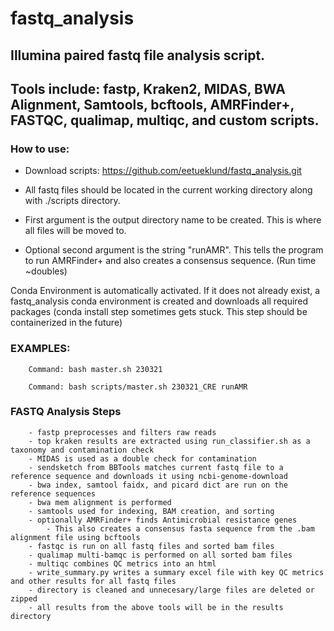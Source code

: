 # fastq_analysis
## Illumina paired fastq file analysis script. 
## Tools include: fastp, Kraken2, MIDAS, BWA Alignment, Samtools, bcftools, AMRFinder+, FASTQC, qualimap, multiqc, and custom scripts. 

### How to use: 
- Download scripts: https://github.com/eetueklund/fastq_analysis.git

- All fastq files should be located in the current working directory along with ./scripts directory. 

- First argument is the output directory name to be created. This is where all files will be moved to.

- Optional second argument is the string "runAMR". This tells the program to run AMRFinder+ and also creates a consensus sequence. (Run time ~doubles)

Conda Environment is automatically activated. If it does not already exist, a fastq_analysis conda environment is created and downloads all required packages 
                                                                        (conda install step sometimes gets stuck. This step should be containerized in the future)

### EXAMPLES:
   
        Command: bash master.sh 230321
        
        Command: bash scripts/master.sh 230321_CRE runAMR

###  FASTQ Analysis Steps

        - fastp preprocesses and filters raw reads
        - top kraken results are extracted using run_classifier.sh as a taxonomy and contamination check
        - MIDAS is used as a double check for contamination
        - sendsketch from BBTools matches current fastq file to a reference sequence and downloads it using ncbi-genome-download
        - bwa index, samtool faidx, and picard dict are run on the reference sequences
        - bwa mem alignment is performed
        - samtools used for indexing, BAM creation, and sorting
        - optionally AMRFinder+ finds Antimicrobial resistance genes
            - This also creates a consensus fasta sequence from the .bam alignment file using bcftools
        - fastqc is run on all fastq files and sorted bam files
        - qualimap multi-bamqc is performed on all sorted bam files
        - multiqc combines QC metrics into an html
        - write_summary.py writes a summary excel file with key QC metrics and other results for all fastq files
        - directory is cleaned and unnecesary/large files are deleted or zipped
        - all results from the above tools will be in the results directory
